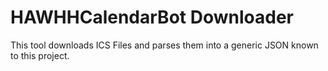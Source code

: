 # HAWHHCalendarBot Downloader

This tool downloads ICS Files and parses them into a generic JSON known to this project.
